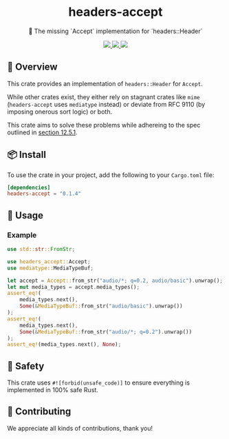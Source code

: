 <h1 align="center">
    headers-accept
</h1>

<p align="center">
    🤝 The missing `Accept` implementation for `headers::Header`
</p>

<div align="center">
    <a href="https://crates.io/crates/headers-accept">
        <img src="https://img.shields.io/crates/v/headers-accept.svg" />
    </a>
    <a href="https://docs.rs/headers-accept">
        <img src="https://docs.rs/headers-accept/badge.svg" />
    </a>
    <a href="https://github.com/maxcountryman/headers-accept/actions/workflows/rust.yml">
        <img src="https://github.com/maxcountryman/headers-accept/actions/workflows/rust.yml/badge.svg" />
    </a>
</div>

## 🎨 Overview

This crate provides an implementation of `headers::Header` for `Accept`.

While other crates exist, they either rely on stagnant crates like `mime` (`headers-accept` uses `mediatype` instead) or deviate from RFC 9110 (by imposing onerous sort logic) or both.

This crate aims to solve these problems while adhereing to the spec outlined in [section 12.5.1](https://www.rfc-editor.org/rfc/rfc9110.html#section-12.5.1).

## 📦 Install

To use the crate in your project, add the following to your `Cargo.toml` file:

```toml
[dependencies]
headers-accept = "0.1.4"
```

## 🤸 Usage

### Example

```rust
use std::str::FromStr;

use headers_accept::Accept;
use mediatype::MediaTypeBuf;

let accept = Accept::from_str("audio/*; q=0.2, audio/basic").unwrap();
let mut media_types = accept.media_types();
assert_eq!(
    media_types.next(),
    Some(&MediaTypeBuf::from_str("audio/basic").unwrap())
);
assert_eq!(
    media_types.next(),
    Some(&MediaTypeBuf::from_str("audio/*; q=0.2").unwrap())
);
assert_eq!(media_types.next(), None);
```

## 🦺 Safety

This crate uses `#![forbid(unsafe_code)]` to ensure everything is implemented in 100% safe Rust.

## 👯 Contributing

We appreciate all kinds of contributions, thank you!
